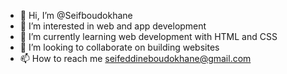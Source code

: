 - 👋 Hi, I’m @Seifboudokhane
- 👀 I’m interested in web and app development 
- 🌱 I’m currently learning web development with HTML and CSS
- 💞️ I’m looking to collaborate on building websites
- 📫 How to reach me seifeddineboudokhane@gmail.com

<!---
Seifboudokhane/Seifboudokhane is a ✨ special ✨ repository because its `README.md` (this file) appears on your GitHub profile.
You can click the Preview link to take a look at your changes.
--->
